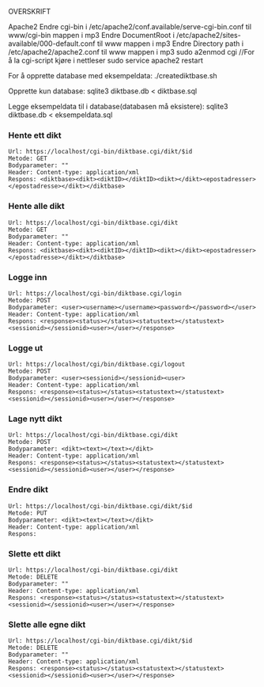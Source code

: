 OVERSKRIFT

Apache2
Endre cgi-bin i /etc/apache2/conf.available/serve-cgi-bin.conf til www/cgi-bin mappen i mp3
Endre DocumentRoot i /etc/apache2/sites-available/000-default.conf til www mappen i mp3
Endre Directory path i /etc/apache2/apache2.conf til www mappen i mp3
sudo a2enmod cgi //For å la cgi-script kjøre i nettleser
sudo service apache2 restart

For å opprette database med eksempeldata:
./creatediktbase.sh

Opprette kun database:
sqlite3 diktbase.db < diktbase.sql

Legge eksempeldata til i database(databasen må eksistere):
sqlite3 diktbase.db < eksempeldata.sql



### Hente ett dikt
```
Url: https://localhost/cgi-bin/diktbase.cgi/dikt/$id
Metode: GET
Bodyparameter: ""
Header: Content-type: application/xml
Respons: <diktbase><dikt><diktID></diktID><dikt></dikt><epostadresser></epostadresse></dikt></diktbase>
```

### Hente alle dikt
```
Url: https://localhost/cgi-bin/diktbase.cgi/dikt
Metode: GET
Bodyparameter: "" 
Header: Content-type: application/xml
Respons: <diktbase><dikt><diktID></diktID><dikt></dikt><epostadresser></epostadresse></dikt></diktbase>
```

### Logge inn
```
Url: https://localhost/cgi-bin/diktbase.cgi/login
Metode: POST
Bodyparameter: <user><username></username><password></password></user> 
Header: Content-type: application/xml
Respons: <response><status></status><statustext></statustext><sessionid></sessionid><user></user></response>
```

### Logge ut
```
Url: https://localhost/cgi/bin/diktbase.cgi/logout
Metode: POST
Bodyparameter: <user><sessionid></sessionid><user> 
Header: Content-type: application/xml
Respons: <response><status></status><statustext></statustext><sessionid></sessionid><user></user></response>
```

### Lage nytt dikt
```
Url: https://localhost/cgi-bin/diktbase.cgi/dikt
Metode: POST
Bodyparameter: <dikt><text></text></dikt>
Header: Content-type: application/xml
Respons: <response><status></status><statustext></statustext><sessionid></sessionid><user></user></response>
```

### Endre dikt
```
Url: https://localhost/cgi-bin/diktbase.cgi/dikt/$id
Metode: PUT
Bodyparameter: <dikt><text></text></dikt>
Header: Content-type: application/xml
Respons: 
```

### Slette ett dikt
```
Url: https://localhost/cgi-bin/diktbase.cgi/dikt
Metode: DELETE
Bodyparameter: ""
Header: Content-type: application/xml
Respons: <response><status></status><statustext></statustext><sessionid></sessionid><user></user></response>
```

### Slette alle egne dikt
```
Url: https://localhost/cgi-bin/diktbase.cgi/dikt/$id
Metode: DELETE
Bodyparameter: ""
Header: Content-type: application/xml
Respons: <response><status></status><statustext></statustext><sessionid></sessionid><user></user></response>
```
